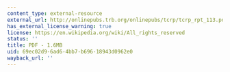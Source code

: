 ```yaml
---
content_type: external-resource
external_url: http://onlinepubs.trb.org/onlinepubs/tcrp/tcrp_rpt_113.pdf
has_external_license_warning: true
license: https://en.wikipedia.org/wiki/All_rights_reserved
status: ''
title: PDF - 1.6MB
uid: 69ec02d9-6ad6-4bb7-b696-18943d0962e0
wayback_url: ''
---
```


